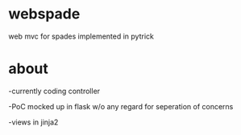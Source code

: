 webspade
========

web mvc for spades implemented in pytrick


about
========

-currently coding controller

-PoC mocked up in flask w/o any regard for seperation of concerns

-views in jinja2
